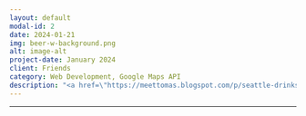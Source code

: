 ```yaml
---
layout: default
modal-id: 2
date: 2024-01-21
img: beer-w-background.png
alt: image-alt
project-date: January 2024
client: Friends
category: Web Development, Google Maps API
description: "<a href=\"https://meettomas.blogspot.com/p/seattle-drinks.html\" target=\"_blank\" style=\"color: blue;\"><b><i>Ever wanted to see my reviews of Seattle Bars? Neither has anybody else! Look away</i></b></a>"
---
```


---

